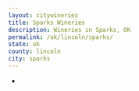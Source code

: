 ```yaml
---
layout: citywineries
title: Sparks Wineries
description: Wineries in Sparks, OK
permalink: /ok/lincoln/sparks/
state: ok
county: lincoln
city: sparks
---
```

-
